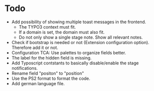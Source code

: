 # Todo

- Add possibility of showing multiple toast messages in the frontend. 
  - The TYPO3 context must fit.
  - If a domain is set, the domain must also fit.
  - Do not only show a single stage note. Show all relevant notes.
- Check if bootstrap is needed or not (Extension configuration option). Therefore add it or not.
- Configuration TCA: Use palettes to organize fields better. 
- The label for the hidden field is missing.
- Add Typoscript contstants to basically disable/enable the stage notifications.
- Rename field "positon" to "position"
- Use the PS2 format to format the code.
- Add german language file.